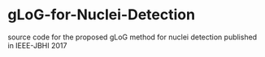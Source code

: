 # gLoG-for-Nuclei-Detection
source code for the proposed gLoG method for nuclei detection published in IEEE-JBHI 2017
